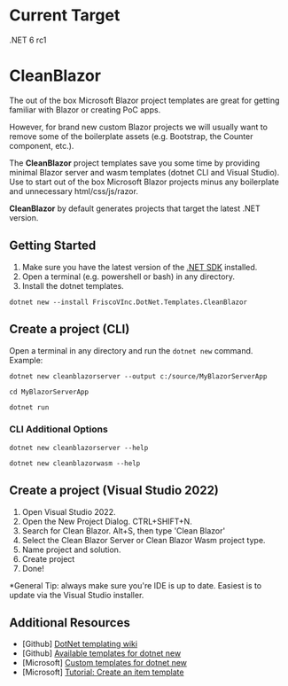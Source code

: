 # Current Target
.NET 6 rc1

# CleanBlazor
The out of the box Microsoft Blazor project templates are great for getting familiar with Blazor or creating PoC apps.

However, for brand new custom Blazor projects we will usually want to remove some of the boilerplate assets (e.g. Bootstrap, the Counter component, etc.).

The **CleanBlazor** project templates save you some time by providing minimal Blazor server and wasm templates (dotnet CLI and Visual Studio). Use to start out of the box Microsoft Blazor projects minus any boilerplate and unnecessary html/css/js/razor.

**CleanBlazor** by default generates projects that target the latest .NET version.

## Getting Started
1. Make sure you have the latest version of the [.NET SDK](https://dotnet.microsoft.com/download/dotnet/) installed.
2. Open a terminal (e.g. powershell or bash) in any directory.
3. Install the dotnet templates.
```
dotnet new --install FriscoVInc.DotNet.Templates.CleanBlazor
```

## Create a project (CLI)
Open a terminal in any directory and run the ```dotnet new``` command. 
Example:
```
dotnet new cleanblazorserver --output c:/source/MyBlazorServerApp
```
```
cd MyBlazorServerApp
```
```
dotnet run
```

### CLI Additional Options
```
dotnet new cleanblazorserver --help
```
```
dotnet new cleanblazorwasm --help
```

## Create a project (Visual Studio 2022)
1. Open Visual Studio 2022.
2. Open the New Project Dialog. CTRL+SHIFT+N.
3. Search for Clean Blazor. Alt+S, then type 'Clean Blazor'
4. Select the Clean Blazor Server or Clean Blazor Wasm project type.
5. Name project and solution.
6. Create project
7. Done!

*General Tip: always make sure you're IDE is up to date. Easiest is to update via the Visual Studio installer.

## Additional Resources
* [Github] [DotNet templating wiki](https://github.com/dotnet/templating/wiki)
* [Github] [Available templates for dotnet new](https://github.com/dotnet/templating/wiki/Available-templates-for-dotnet-new)
* [Microsoft] [Custom templates for dotnet new](https://docs.microsoft.com/en-us/dotnet/core/tools/custom-templates)
* [Microsoft] [Tutorial: Create an item template](https://docs.microsoft.com/en-us/dotnet/core/tutorials/cli-templates-create-item-template)